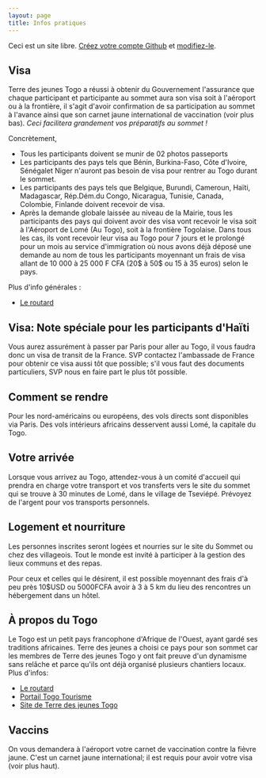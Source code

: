 ```yaml
---
layout: page
title: Infos pratiques
---
```


Ceci est un site libre. [Créez votre compte Github](https://github.com/join?return_to=https%3A%2F%2Fgithub.com%2Falberto56%2Fminisite-sommet-tdj%2Fedit%2Fgh-pages%2Fpratique.md) et [modifiez-le](https://github.com/alberto56/minisite-sommet-tdj/edit/gh-pages/pratique.md).

Visa
----

Terre des jeunes Togo a réussi à obtenir du Gouvernement l'assurance que chaque participant et participante au sommet aura son visa soit à l'aéroport ou à la frontière, il s'agit d'avoir confirmation de sa participation au sommet à l'avance ainsi que son carnet jaune international de vaccination (voir plus bas). *Ceci facilitera grandement vos préparatifs au sommet !*

Concrètement,

 * Tous les participants doivent se munir de 02 photos passeports 
 * Les participants des pays tels que Bénin, Burkina-Faso, Côte d'Ivoire, Sénégalet Niger n'auront pas besoin de visa pour rentrer au Togo durant le sommet.
 * Les participants des pays tels que Belgique, Burundi, Cameroun, Haïti, Madagascar, Rép.Dém.du Congo, Nicaragua, Tunisie,  Canada, Colombie, Finlande doivent recevoir de visa.
 * Après la demande globale laissée au niveau de la Mairie, tous les participants des pays qui doivent avoir des visa vont recevoir le visa soit à l'Aéroport de Lomé (Au Togo), soit à la frontière Togolaise. Dans tous les cas, ils vont recevoir leur visa au Togo pour 7 jours et le prolongé pour un mois au service d'immigration où nous avons déjà déposé une demande au nom de tous les participants moyennant un frais de visa allant de 10 000 à 25 000 F CFA (20$ à 50$ ou 15 à 35 euros) selon le pays. 

Plus d'info générales :

 * [Le routard](http://www.routard.com/guide/togo/1574/avant_le_depart.htm)

Visa: Note spéciale pour les participants d'Haïti
----

Vous aurez assurément à passer par Paris pour aller au Togo, il vous faudra donc un visa de transit de la France. SVP contactez l'ambassade de France pour obtenir ce visa aussi tôt que possible; s'il vous faut des documents particuliers, SVP nous en faire part le plus tôt possible.

Comment se rendre
----

Pour les nord-américains ou européens, des vols directs sont disponibles via Paris. Des vols intérieurs africains desservent aussi Lomé, la capitale du Togo.

Votre arrivée
----

Lorsque vous arrivez au Togo, attendez-vous à un comité d'accueil qui prendra en charge votre transport et vos transferts vers le site du sommet qui se trouve à 30 minutes de Lomé, dans le village de Tseviépé. Prévoyez de l'argent pour vos transports personnels.

Logement et nourriture
----
Les personnes inscrites seront logées et nourries sur le site du Sommet ou chez des villageois. Tout le monde est invité à participer à la gestion des lieux communs et des repas.

Pour ceux et celles qui le désirent, il est possible moyennant des frais d'à peu près 10$USD ou 5000FCFA avoir à 3 à 5 km du lieu des rencontres un hébergement dans un hôtel. 

À propos du Togo
----

Le Togo est un petit pays francophone d'Afrique de l'Ouest, ayant gardé ses traditions africaines. Terre des jeunes a choisi ce pays pour son sommet car les membres de Terre des jeunes Togo y ont fait preuve d'un dynamisme sans relâche et parce qu'ils ont déjà organisé plusieurs chantiers locaux. Plus d'infos:

 * [Le routard](http://www.routard.com/guide/code_dest/togo.htm)
 * [Portail Togo Tourisme](http://www.togo-tourisme.com)
 * [Site de Terre des jeunes Togo](http://terredesjeunes.org/togo)

Vaccins
----

On vous demandera à l'aéroport votre carnet de vaccination contre la fièvre jaune. C'est un carnet jaune international; il est requis pour avoir votre visa (voir plus haut).
